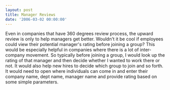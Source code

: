 ```yaml
---
layout: post
title: Manager Reviews
date: '2006-03-02 00:00:00'
---
```


Even in companies that have 360 degrees review process, the upward review is only to help managers get better. Wouldn't it be cool if employees could view their potential manager's rating before joining a group? This would be especially helpful in companies where there is a lot of inter-company movement. So typically before joining a group, I would look up the rating of that manager and then decide whether I wanted to work there or not. It would also help new hires to decide which group to join and so forth. It would need to open where individuals can come in and enter their company name, dept name, manager name and provide rating based on some simple parameters.

